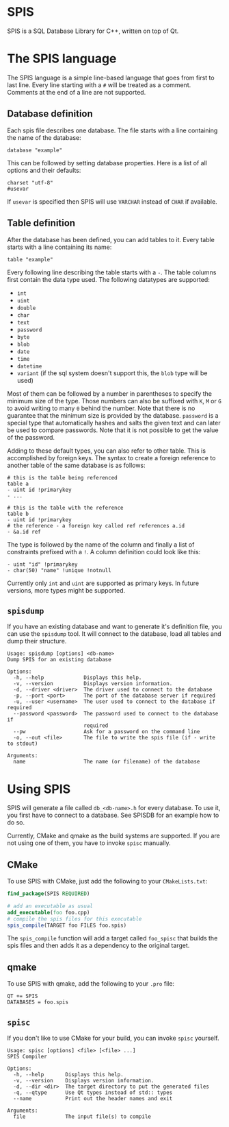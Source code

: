 # SPIS

SPIS is a SQL Database Library for C++, written on top of Qt.

# The SPIS language

The SPIS language is a simple line-based language that goes from first to last line. Every line
starting with a `#` will be treated as a comment. Comments at the end of a line are not supported.

## Database definition

Each spis file describes one database. The file starts with a line containing the name of
the database:

```
database "example"
```

This can be followed by setting database properties. Here is a list of all options and their defaults:

```
charset "utf-8"
#usevar
```

If `usevar` is specified then SPIS will use `VARCHAR` instead of `CHAR` if available.

## Table definition

After the database has been defined, you can add tables to it. Every table starts with a line
containing its name:

```
table "example"
```

Every following line describing the table starts with a `-`. The table columns first contain the
data type used. The following datatypes are supported:

 - `int`
 - `uint`
 - `double`
 - `char`
 - `text`
 - `password`
 - `byte`
 - `blob`
 - `date`
 - `time`
 - `datetime`
 - `variant` (if the sql system doesn't support this, the `blob` type will be used)
 
Most of them can be followed by a number in parentheses to specify the minimum size of the
type. Those numbers can also be suffixed with `K`, `M` or `G` to avoid writing to many `0` behind
the number. Note that there is no guarantee that the minimum size is provided by the database.
`password` is a special type that automatically hashes and salts the given text and can later
be used to compare passwords. Note that it is not possible to get the value of the password.

Adding to these default types, you can also refer to other table. This is accomplished by
foreign keys. The syntax to create a foreign reference to another table of the same database
is as follows:

```
# this is the table being referenced
table a
- uint id !primarykey
- ...

# this is the table with the reference
table b
- uint id !primarykey
# the reference - a foreign key called ref references a.id
- &a.id ref
```

The type is followed by the name of the column and finally a list of constraints prefixed with
a `!`. A column definition could look like this:

```
- uint "id" !primarykey
- char(50) "name" !unique !notnull
```

Currently only `int` and `uint` are supported as primary keys. In future versions, more types
might be supported.

## `spisdump`

If you have an existing database and want to generate it's definition file, you can use the
`spisdump` tool. It will connect to the database, load all tables and dump their structure.

```
Usage: spisdump [options] <db-name>
Dump SPIS for an existing database

Options:
  -h, --help             Displays this help.
  -v, --version          Displays version information.
  -d, --driver <driver>  The driver used to connect to the database
  -p, --port <port>      The port of the database server if required
  -u, --user <username>  The user used to connect to the database if required
  --password <password>  The password used to connect to the database if
                         required
  --pw                   Ask for a password on the command line
  -o, --out <file>       The file to write the spis file (if - write to stdout)

Arguments:
  name                   The name (or filename) of the database
```

# Using SPIS

SPIS will generate a file called `db_<db-name>.h` for every database. To use it, you first have
to connect to a database. See SPISDB for an example how to do so.

Currently, CMake and qmake as the build systems are supported. If you are not using one of them,
you have to invoke `spisc` manually.

## CMake

To use SPIS with CMake, just add the following to your `CMakeLists.txt`:

```cmake
find_package(SPIS REQUIRED)

# add an executable as usual
add_executable(foo foo.cpp)
# compile the spis files for this executable
spis_compile(TARGET foo FILES foo.spis)
```

The `spis_compile` function will add a target called `foo_spisc` that builds the spis
files and then adds it as a dependency to the original target.

## qmake

To use SPIS with qmake, add the following to your `.pro` file:

```qmake
QT += SPIS
DATABASES = foo.spis
```

## `spisc`

If you don't like to use CMake for your build, you can invoke `spisc` yourself.

```
Usage: spisc [options] <file> [<file> ...]
SPIS Compiler

Options:
  -h, --help       Displays this help.
  -v, --version    Displays version information.
  -d, --dir <dir>  The target directory to put the generated files
  -q, --qtype      Use Qt types instead of std:: types
  --name           Print out the header names and exit

Arguments:
  file             The input file(s) to compile
```
